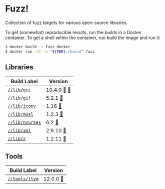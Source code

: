 # Fuzz!

<!-- DO NOT EDIT README.md!

This file was auto-generated based on the template file
`tools/write_me/write_me.tpl`. Update the template file and then re-generate
the `README.md` file by running:

$ bazel run //tools/write_me
-->

Collection of fuzz targets for various open-source libraries.

To get (somewhat) reproducible results, run the builds in a Docker container.
To get a shell within the container, run build the image and run it:

```sh
$ docker build -t fuzz docker
$ docker run -it -v "${PWD}:/build" fuzz
```

## Libraries

| Build Label | Version |
|-------------|---------|
[`//lib/gcc`](https://github.com/attilaolah/fuzz/blob/main/lib/gcc/BUILD.bazel) | 10.4.0 [🔗](https://ftp.gnu.org/gnu/gcc/gcc-10.4.0/gcc-10.4.0.tar.xz) [🔗](https://mirror.kumi.systems/gnu/gcc/gcc-10.4.0/gcc-10.4.0.tar.xz)
[`//lib/gif`](https://github.com/attilaolah/fuzz/blob/main/lib/gif/BUILD.bazel) | 5.2.1 [🔗](https://downloads.sourceforge.net/project/giflib/giflib-5.2.1.tar.gz)
[`//lib/iconv`](https://github.com/attilaolah/fuzz/blob/main/lib/iconv/BUILD.bazel) | 1.16 [🔗](https://ftp.gnu.org/pub/gnu/libiconv/libiconv-1.16.tar.gz)
[`//lib/musl`](https://github.com/attilaolah/fuzz/blob/main/lib/musl/BUILD.bazel) | 1.2.3 [🔗](https://musl.libc.org/releases/musl-1.2.3.tar.gz)
[`//lib/ncurses`](https://github.com/attilaolah/fuzz/blob/main/lib/ncurses/BUILD.bazel) | 6.2 [🔗](https://ftp.gnu.org/pub/gnu/ncurses/ncurses-6.2.tar.gz)
[`//lib/xml`](https://github.com/attilaolah/fuzz/blob/main/lib/xml/BUILD.bazel) | 2.9.10 [🔗](http://xmlsoft.org/sources/libxml2-2.9.10.tar.gz)
[`//lib/z`](https://github.com/attilaolah/fuzz/blob/main/lib/z/BUILD.bazel) | 1.2.11 [🔗](https://downloads.sourceforge.net/libpng/zlib-1.2.11.tar.gz)


## Tools

| Build Label | Version |
|-------------|---------|
[`//tools/llvm`](https://github.com/attilaolah/fuzz/blob/main/tools/llvm/BUILD.bazel) | 12.0.0 [🔗](https://github.com/llvm/llvm-project/releases/download/llvmorg-12.0.0/clang+llvm-12.0.0-x86_64-linux-gnu-ubuntu-20.04.tar.xz)

